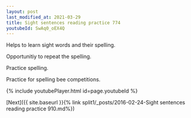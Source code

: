 ```yaml
---
layout: post
last_modified_at: 2021-03-29
title: Sight sentences reading practice 774
youtubeId: SwAq0_oEX4Q
---
```

 
 
Helps to learn sight words and their spelling.

Opportunitiy to repeat the spelling. 

Practice spelling. 
 
Practice for spelling bee competitions. 
 
{% include youtubePlayer.html id=page.youtubeId %}
 
 

[Next]({{ site.baseurl }}{% link  split1/_posts/2016-02-24-Sight sentences reading practice 910.md%})
 
